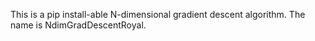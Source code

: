 This is a pip install-able N-dimensional gradient descent algorithm.  The name is NdimGradDescentRoyal.
